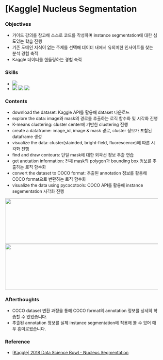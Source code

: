 ####
# [Kaggle] Nucleus Segmentation 
### Objectives
- 가이드 강의를 참고해 스스로 코드를 작성하며 instance segmentation에 대한 심도있는 학습 진행
- 기존 도메인 지식이 없는 주제를 선택해 데이터 내에서 유의미한 인사이트를 찾는 분석 경험 축적
- Kaggle 데이터를 핸들링하는 경험 축적
####
### Skills
-
    <div align="left"><img src="https://img.shields.io/badge/[Python]-NumPy / pandas / matplotlib / sklearn / cv2-4479A1"/>

-
    <div align="left"><img src="https://img.shields.io/badge/[computer vision]-TensorFlow / OpenCV-FF6600"/>
    <img src="https://img.shields.io/badge/[algorithm]-K--means clustering-FF6600"/>
    <img src="https://img.shields.io/badge/[API]-pycocotools-FF6600"/><br> 
    
####
### Contents
- download the dataset: Kaggle API를 활용해 dataset 다운로드
- explore the data: image와 mask의 경로를 추출하는 로직 함수화 및 시각화 진행
- K-means clustering: cluster center에 기반한 clustering 진행
- create a dataframe: image_id, image & mask 경로, cluster 정보가 포함된 dataframe 생성
- visualize the data: cluster(stainded, bright-field, fluorescence)에 따른 시각화 진행
- find and draw contours: 단일 mask에 대한 외곽선 정보 추출 연습
- get anotation information: 전체 mask의 polygon과 bounding box 정보를 추출하는 로직 함수화
- convert the dataset to COCO format: 추출된 annotation 정보를 활용해 COCO format으로 변환하는 로직 함수화
- visualize the data using pycocotools: COCO API를 활용해 instance segementation 시각화 진행
<img src="https://user-images.githubusercontent.com/109773795/183776882-572ee620-287c-4867-8b63-01ac0c32370c.png" width="950" height="150"/>
<img src="https://user-images.githubusercontent.com/109773795/183776651-838bf36e-336c-4bb2-86e0-2031f8f1a663.png" width="950" height="150"/>

####
### Afterthoughts
- COCO dataset 변환 과정을 통해 COCO format의 annotation 정보를 상세히 학습할 수 있었습니다.
- 추출된 annotation 정보를 실제 instance segmentation에 적용해 볼 수 있어 매우 흥미로웠습니다.
####
### Reference
- [[Kaggle] 2018 Data Science Bowl - Nucleus Segmentation](https://www.kaggle.com/competitions/data-science-bowl-2018)
####
